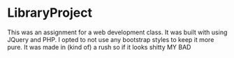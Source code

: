 # LibraryProject

This was an assignment for a web development class. It was built with using JQuery and PHP. I opted to not use any bootstrap
styles to keep it more pure. It was made in (kind of) a rush so if it looks shitty MY BAD

